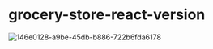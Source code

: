 # grocery-store-react-version


![146e0128-a9be-45db-b886-722b6fda6178](https://github.com/rekha0suthar/grocery-store-react-version/assets/71004640/97457b72-75a7-4426-b422-28c107d6a38e)
